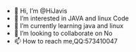 - 👋 Hi, I’m @HiJavis
- 👀 I’m interested in JAVA and linux Code
- 🌱 I’m currently learning java and linux
- 💞️ I’m looking to collaborate on No
- 📫 How to reach me,QQ:573410047 

<!---
HiJavis/HiJavis is a ✨ special ✨ repository because its `README.md` (this file) appears on your GitHub profile.
You can click the Preview link to take a look at your changes.
--->
